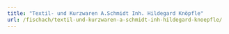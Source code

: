 ```yaml
---
title: "Textil- und Kurzwaren A.Schmidt Inh. Hildegard Knöpfle"
url: /fischach/textil-und-kurzwaren-a-schmidt-inh-hildegard-knoepfle/
---
```

